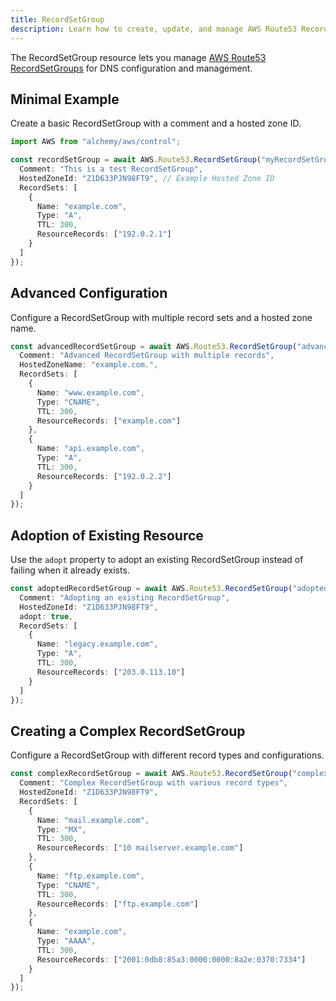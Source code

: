 ```yaml
---
title: RecordSetGroup
description: Learn how to create, update, and manage AWS Route53 RecordSetGroups using Alchemy Cloud Control.
---
```



The RecordSetGroup resource lets you manage [AWS Route53 RecordSetGroups](https://docs.aws.amazon.com/route53/latest/userguide/) for DNS configuration and management.

## Minimal Example

Create a basic RecordSetGroup with a comment and a hosted zone ID.

```ts
import AWS from "alchemy/aws/control";

const recordSetGroup = await AWS.Route53.RecordSetGroup("myRecordSetGroup", {
  Comment: "This is a test RecordSetGroup",
  HostedZoneId: "Z1D633PJN98FT9", // Example Hosted Zone ID
  RecordSets: [
    {
      Name: "example.com",
      Type: "A",
      TTL: 300,
      ResourceRecords: ["192.0.2.1"]
    }
  ]
});
```

## Advanced Configuration

Configure a RecordSetGroup with multiple record sets and a hosted zone name.

```ts
const advancedRecordSetGroup = await AWS.Route53.RecordSetGroup("advancedRecordSetGroup", {
  Comment: "Advanced RecordSetGroup with multiple records",
  HostedZoneName: "example.com.",
  RecordSets: [
    {
      Name: "www.example.com",
      Type: "CNAME",
      TTL: 300,
      ResourceRecords: ["example.com"]
    },
    {
      Name: "api.example.com",
      Type: "A",
      TTL: 300,
      ResourceRecords: ["192.0.2.2"]
    }
  ]
});
```

## Adoption of Existing Resource

Use the `adopt` property to adopt an existing RecordSetGroup instead of failing when it already exists.

```ts
const adoptedRecordSetGroup = await AWS.Route53.RecordSetGroup("adoptedRecordSetGroup", {
  Comment: "Adopting an existing RecordSetGroup",
  HostedZoneId: "Z1D633PJN98FT9",
  adopt: true,
  RecordSets: [
    {
      Name: "legacy.example.com",
      Type: "A",
      TTL: 300,
      ResourceRecords: ["203.0.113.10"]
    }
  ]
});
```

## Creating a Complex RecordSetGroup

Configure a RecordSetGroup with different record types and configurations.

```ts
const complexRecordSetGroup = await AWS.Route53.RecordSetGroup("complexRecordSetGroup", {
  Comment: "Complex RecordSetGroup with various record types",
  HostedZoneId: "Z1D633PJN98FT9",
  RecordSets: [
    {
      Name: "mail.example.com",
      Type: "MX",
      TTL: 300,
      ResourceRecords: ["10 mailserver.example.com"]
    },
    {
      Name: "ftp.example.com",
      Type: "CNAME",
      TTL: 300,
      ResourceRecords: ["ftp.example.com"]
    },
    {
      Name: "example.com",
      Type: "AAAA",
      TTL: 300,
      ResourceRecords: ["2001:0db8:85a3:0000:0000:8a2e:0370:7334"]
    }
  ]
});
```
